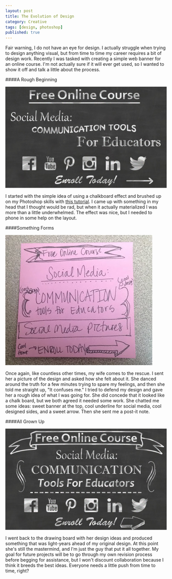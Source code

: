 ```yaml
---
layout: post
title: The Evolution of Design
category: Creative
tags: [design, photoshop]
published: true
---
```


Fair warning, I do not have an eye for design. I actually struggle when trying to design anything visual, but from time to time my career requires a bit of design work. Recently I was tasked with creating a simple web banner for an online course. I'm not actually sure if it will ever get used, so I wanted to show it off and talk a little about the process.

####A Rough Beginning

<div class="th" style="margin: 0 auto;"><img src="/images/social_chalk_rough.jpg"></div><p></p>

I started with the simple idea of using a chalkboard effect and brushed up on my Photoshop skills with [this tutorial](http://sweetcsdesigns.com/make-a-chalkboard-effect-in-photoshop/). I came up with something in my head that I thought would be rad, but when it actually materialized I was more than a little underwhelmed. The effect was nice, but I needed to phone in some help on the layout.

####Something Forms

![Lauren's Post-it](/images/lauren_postit.jpg)

Once again, like countless other times, my wife comes to the rescue. I sent her a picture of the design and asked how she felt about it. She danced around the truth for a few minutes trying to spare my feelings, and then she told me straight up, "It confuses me." I tried to defend my design and gave her a rough idea of what I was going for. She did concede that it looked like a chalk board, but we both agreed it needed some work. She chatted me some ideas: sweet banner at the top, cool underline for social media, cool designed sides, and a sweet arrow. Then she sent me a post-it note.

####All Grown Up

![Social Banner Revised](/images/social_chalk_revised.jpg)

I went back to the drawing board with her design ideas and produced something that was light-years ahead of my original design. At this point she's still the mastermind, and I'm just the guy that put it all together. My goal for future projects will be to go through my own revision process before begging for assistance, but I won't discount collaboration because I think it breeds the best ideas. Everyone needs a little push from time to time, right?
